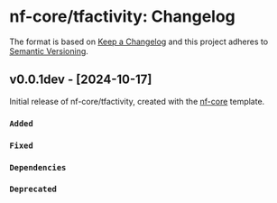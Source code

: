# nf-core/tfactivity: Changelog

The format is based on [Keep a Changelog](https://keepachangelog.com/en/1.0.0/)
and this project adheres to [Semantic Versioning](https://semver.org/spec/v2.0.0.html).

## v0.0.1dev - [2024-10-17]

Initial release of nf-core/tfactivity, created with the [nf-core](https://nf-co.re/) template.

### `Added`

### `Fixed`

### `Dependencies`

### `Deprecated`

